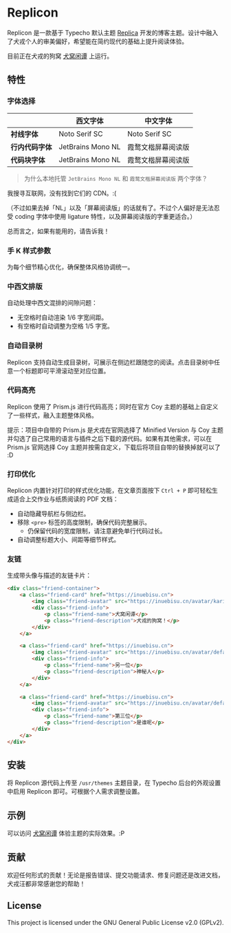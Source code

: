 # Replicon
Replicon 是一款基于 Typecho 默认主题 [Replica](https://github.com/typecho/typecho/tree/master/usr/themes/default) 开发的博客主题。设计中融入了犬戎个人的审美偏好，希望能在简约现代的基础上提升阅读体验。

目前正在犬戎的狗窝 [犬窝闲谭](https://inuebisu.cn) 上运行。

## 特性
### 字体选择

<table>
  <thead>
    <tr>
      <th></th>
      <th>西文字体</th>
      <th>中文字体</th>
    </tr>
  </thead>
  <tbody>
    <tr>
      <td><b>衬线字体</b></td>
      <td>Noto Serif SC</td>
      <td>Noto Serif SC</td>
    </tr>
    <tr>
      <td><b>行内代码字体</b></td>
      <td>JetBrains Mono NL</td>
      <td>霞鹜文楷屏幕阅读版</td>
    </tr>
    <tr>
      <td><b>代码块字体</b></td>
      <td>JetBrains Mono NL</td>
      <td>霞鹜文楷屏幕阅读版</td>
    </tr>
  </tbody>
</table>

> 为什么本地托管 `JetBrains Mono NL` 和 `霞鹜文楷屏幕阅读版` 两个字体？

我搜寻互联网，没有找到它们的 CDN。:(

（不过如果去掉「NL」以及「屏幕阅读版」的话就有了。不过个人偏好是无法忍受 coding 字体中使用 ligature 特性，以及屏幕阅读版的字重更适合。）

总而言之，如果有能用的，请告诉我！

### 手 K 样式参数

为每个细节精心优化，确保整体风格协调统一。

### 中西文排版
自动处理中西文混排的间隙问题：
- 无空格时自动渲染 1/6 字宽间距。
- 有空格时自动调整为空格 1/5 字宽。

### 自动目录树
Replicon 支持自动生成目录树，可展示在侧边栏跟随您的阅读。点击目录树中任意一个标题即可平滑滚动至对应位置。

### 代码高亮
Replicon 使用了 Prism.js 进行代码高亮；同时在官方 Coy 主题的基础上自定义了一些样式，融入主题整体风格。

提示：项目中自带的 Prism.js 是犬戎在官网选择了 Minified Version 与 Coy 主题并勾选了自己常用的语言与插件之后下载的源代码。如果有其他需求，可以在 Prism.js 官网选择 Coy 主题并按需自定义，下载后将项目自带的替换掉就可以了 :D

### 打印优化
Replicon 内置针对打印的样式优化功能，在文章页面按下 `Ctrl + P` 即可轻松生成适合上交作业与纸质阅读的 PDF 文档：
- 自动隐藏导航栏与侧边栏。
- 移除 `<pre>` 标签的高度限制，确保代码完整展示。
  - 仍保留代码的宽度限制，请注意避免单行代码过长。
- 自动调整标题大小、间距等细节样式。

### 友链
生成带头像与描述的友链卡片：
```html
<div class="friend-container">
    <a class="friend-card" href="https://inuebisu.cn">
        <img class="friend-avatar" src="https://inuebisu.cn/avatar/kari_512.png" alt="犬窝闲谭">
        <div class="friend-info">
            <p class="friend-name">犬窝闲谭</p>
            <p class="friend-description">犬戎的狗窝！</p>
        </div>
    </a>

    <a class="friend-card" href="https://inuebisu.cn">
        <img class="friend-avatar" src="https://inuebisu.cn/avatar/default_avatar.png" alt="另一位">
        <div class="friend-info">
            <p class="friend-name">另一位</p>
            <p class="friend-description">神秘人</p>
        </div>
    </a>

    <a class="friend-card" href="https://inuebisu.cn">
        <img class="friend-avatar" src="https://inuebisu.cn/avatar/default_avatar.png" alt="第三位">
        <div class="friend-info">
            <p class="friend-name">第三位</p>
            <p class="friend-description">是谁呢</p>
        </div>
    </a>
</div>
```

## 安装
将 Replicon 源代码上传至 `/usr/themes` 主题目录，在 Typecho 后台的外观设置中启用 Replicon 即可。可根据个人需求调整设置。

## 示例
可以访问 [犬窝闲谭](https://inuebisu.cn) 体验主题的实际效果。:P

## 贡献
欢迎任何形式的贡献！无论是报告错误、提交功能请求、修复问题还是改进文档，犬戎汪都非常感谢您的帮助！

## License
This project is licensed under the GNU General Public License v2.0 (GPLv2).

